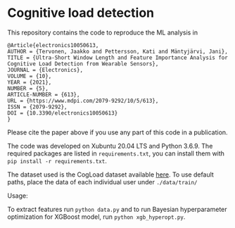 # Cognitive load detection

This repository contains the code to reproduce the ML analysis in 

```
@Article{electronics10050613,
AUTHOR = {Tervonen, Jaakko and Pettersson, Kati and Mäntyjärvi, Jani},
TITLE = {Ultra-Short Window Length and Feature Importance Analysis for Cognitive Load Detection from Wearable Sensors},
JOURNAL = {Electronics},
VOLUME = {10},
YEAR = {2021},
NUMBER = {5},
ARTICLE-NUMBER = {613},
URL = {https://www.mdpi.com/2079-9292/10/5/613},
ISSN = {2079-9292},
DOI = {10.3390/electronics10050613}
}
```

Please cite the paper above if you use any part of this code in a publication.

The code was developed on Xubuntu 20.04 LTS and Python 3.6.9. The required packages are listed in `requirements.txt`, you can install them with `pip install -r requirements.txt`.

The dataset used is the CogLoad dataset available [here](https://github.com/MartinGjoreski/martingjoreski.github.io/blob/master/files/CogDatasets.rar). To use default paths, place the data of each individual user under `./data/train/`

Usage: 

To extract features run `python data.py` and to run Bayesian hyperparameter optimization for XGBoost model, run `python xgb_hyperopt.py`.

